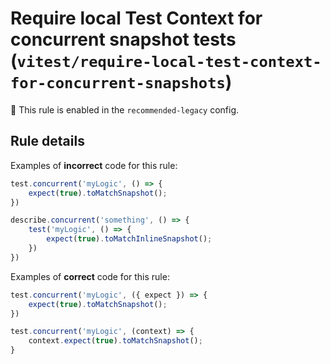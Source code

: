# Require local Test Context for concurrent snapshot tests (`vitest/require-local-test-context-for-concurrent-snapshots`)

💼 This rule is enabled in the `recommended-legacy` config.

<!-- end auto-generated rule header -->

## Rule details

Examples of **incorrect** code for this rule:

```js
test.concurrent('myLogic', () => {
    expect(true).toMatchSnapshot();
})

describe.concurrent('something', () => {
    test('myLogic', () => {
        expect(true).toMatchInlineSnapshot();
    })
})
```

Examples of **correct** code for this rule:

```js
test.concurrent('myLogic', ({ expect }) => {
    expect(true).toMatchSnapshot();
})

test.concurrent('myLogic', (context) => {
    context.expect(true).toMatchSnapshot();
}
```
